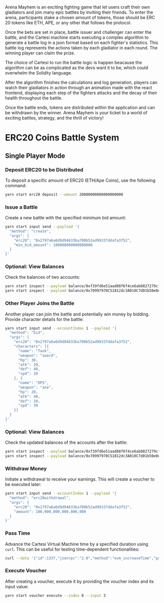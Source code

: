 Arena Mayhem is an exciting fighting game that let users craft their own gladiators and join many epic battles by inviting their friends. To enter the arena, participants stake a chosen amount of tokens, those should be ERC 20 tokens like ETH, APE, or any other that follows the protocol.

Once the bets are set in place, battle issuer and challenger can enter the battle, and the  Cartesi machine starts executing a complex algorithm to generate a battle log in a json format based on each fighter's statistics. This battle log represents the actions taken by each gladiator in each round. The winning player can claim the prize.

The choice of Cartesi to run the battle logic is happen beacause the algorithm can be as complicated as the devs want it to be, which could overwhelm the Solidity language.

After the algorithm finishes the calculations and log generation, players can watch their gladiators in action through an animation made with the react frontend, displaying each step of the fighters attacks and the decay of their health throughout the battle.

Once the battle ends, tokens are distributed within the application and can be withdrawn by the winner. Arena Mayhem is your ticket to a world of exciting battles, strategy, and the thrill of victory!


# ERC20 Coins Battle System

## Single Player Mode

### Deposit ERC20 to be Distributed 

To deposit a specific amount of ERC20 (ETH/Ape Coins), use the following command:

```bash
yarn start erc20 deposit --amount 20000000000000000000
```

### Issue a Battle

Create a new battle with the specified minimum bid amount:

```bash
yarn start input send --payload '{
  "method": "create",
  "args": {
    "erc20": "0x2797a6a6d9d94633ba700b52ad99337ddafa3f52",
    "min_bid_amount": 100000000000000000
  }
}'
```

### Optional: View Balances

Check the balances of two accounts:

```bash
yarn start inspect --payload balance/0xf39fd6e51aad88f6f4ce6ab8827279cfffb92266
yarn start inspect --payload balance/0x70997970C51812dc3A010C7d01b50e0d17dc79C8
```

### Other Player Joins the Battle

Another player can join the battle and potentially win money by bidding. Provide character details for the battle:

```bash
yarn start input send --accountIndex 1 --payload '{
  "method": "bid",
  "args": {
    "erc20": "0x2797a6a6d9d94633ba700b52ad99337ddafa3f52",
    "characters": [{
      "name": "Tank",
      "weapon": "sword",
      "hp": 30,
      "atk": 20,
      "def": 40,
      "spd": 10
    }, {
      "name": "DPS",
      "weapon": "axe",
      "hp": 20,
      "atk": 40,
      "def": 10,
      "spd": 30
    }]
  }
}'
```

### Optional: View Balances

Check the updated balances of the accounts after the battle:

```bash
yarn start inspect --payload balance/0xf39fd6e51aad88f6f4ce6ab8827279cfffb92266
yarn start inspect --payload balance/0x70997970C51812dc3A010C7d01b50e0d17dc79C8
```

### Withdraw Money

Initiate a withdrawal to receive your earnings. This will create a voucher to be executed later:

```bash
yarn start input send --accountIndex 1 --payload '{
  "method": "erc20withdrawal",
  "args": {
    "erc20": "0x2797a6a6d9d94633ba700b52ad99337ddafa3f52",
    "amount": 100,000,000,000,000,000
  }
}'
```

### Pass Time

Advance the Cartesi Virtual Machine time by a specified duration using `curl`. This can be useful for testing time-dependent functionalities:

```bash
curl --data '{"id":1337,"jsonrpc":"2.0","method":"evm_increaseTime","params":[864010]}' http://localhost:8545
```

### Execute Voucher

After creating a voucher, execute it by providing the voucher index and its input value:

```bash
yarn start voucher execute --index 0 --input 3
```
